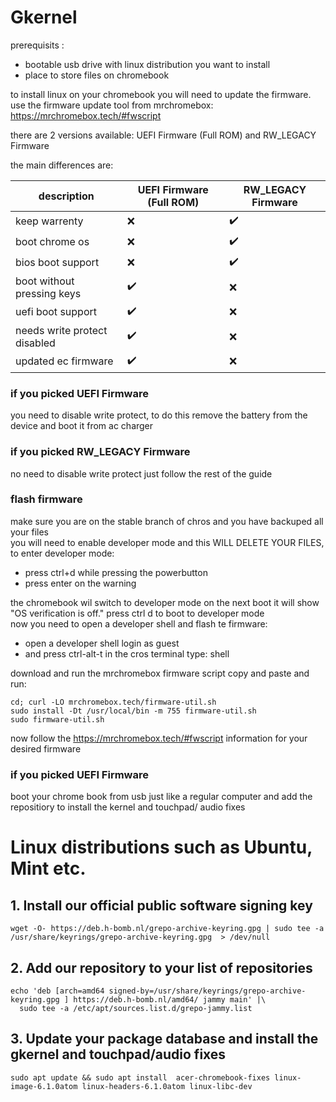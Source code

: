 # Gkernel


prerequisits : 
- bootable usb drive with linux distribution you want to install
- place to store files on chromebook


to install linux on your chromebook you will need to update the firmware.
use the  firmware update tool from mrchromebox: https://mrchromebox.tech/#fwscript

there are 2 versions available: UEFI Firmware (Full ROM) and RW_LEGACY Firmware

the main differences are: 

| description |UEFI Firmware (Full ROM) |RW_LEGACY Firmware |
| ----------- | ----------- |  ----------- | 
|keep warrenty | ❌ |✔️|
|boot chrome os |❌|✔️|
|bios boot support |❌  |✔️ |
|boot without pressing keys |✔️ |❌ |
|uefi boot support |✔️ |❌ |
|needs write protect disabled |✔️ |❌ |
|updated ec firmware|✔️|❌|


  
### if you picked UEFI Firmware
you need to disable write protect, to do this remove the battery from the device and boot it from ac charger 

### if you picked RW_LEGACY Firmware
no need to disable write protect just follow the rest of the guide


### flash firmware
make sure you are on the stable branch of chros and you have backuped all your files\
you will need to enable developer mode and this WILL DELETE YOUR FILES,\
to enter developer mode:
 - press ctrl+d while pressing the powerbutton
 - press enter on the warning

the chromebook wil switch to developer mode
on the next boot it will show "OS verification is off." press ctrl d to boot to developer mode\
now you need to open a developer shell and flash te firmware:
- open a developer shell login as guest
- and press ctrl-alt-t in the cros terminal type: shell

download and run the mrchromebox firmware script copy and paste and run: 
```
cd; curl -LO mrchromebox.tech/firmware-util.sh
sudo install -Dt /usr/local/bin -m 755 firmware-util.sh
sudo firmware-util.sh
```

now follow the https://mrchromebox.tech/#fwscript information for your desired firmware


### if you picked UEFI Firmware

boot your chrome book from usb just like a regular computer
and add the repositiory to install the kernel and touchpad/ audio fixes

# Linux distributions such as Ubuntu, Mint etc.

## 1. Install our official public software signing key
```
wget -O- https://deb.h-bomb.nl/grepo-archive-keyring.gpg | sudo tee -a /usr/share/keyrings/grepo-archive-keyring.gpg  > /dev/null
```
## 2. Add our repository to your list of repositories
```
echo 'deb [arch=amd64 signed-by=/usr/share/keyrings/grepo-archive-keyring.gpg ] https://deb.h-bomb.nl/amd64/ jammy main' |\
  sudo tee -a /etc/apt/sources.list.d/grepo-jammy.list
```
## 3. Update your package database and install the gkernel and touchpad/audio fixes
```
sudo apt update && sudo apt install  acer-chromebook-fixes linux-image-6.1.0atom linux-headers-6.1.0atom linux-libc-dev
```
